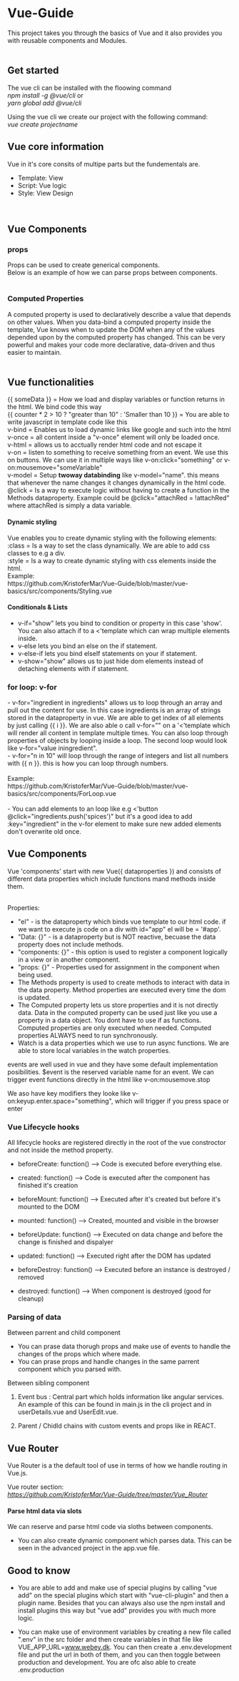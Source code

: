 <h1> Vue-Guide </h1>
This project takes you through the basics of Vue and it also provides you with reusable components and Modules. <br>

<br>
<h2>Get started</h2>
The vue cli can be installed with the floowing command <br>
<i>npm install -g @vue/cli</i>
or<br>
<i>yarn global add @vue/cli</i>

Using the vue cli we create our project with the following command: <br>
<i>vue create projectname</i> <br>

<h2>Vue core information</h2>

Vue in it's core consits of multipe parts but the fundementals are.

- Template: View
- Script: Vue logic
- Style: View Design

<br>
<h2>Vue Components</h2>
<h3>props</h3>
Props can be used to create generical components. <br>
Below is an example of how we can parse props between components. <br>

<br>
<h3>Computed Properties</h3>
A computed property is used to declaratively describe a value that depends on other values. When you data-bind a computed property inside the template, Vue knows when to update the DOM when any of the values depended upon by the computed property has changed. This can be very powerful and makes your code more declarative, data-driven and thus easier to maintain.<br>

<br>
<h2> Vue functionalities </h2>
{{ someData }} = How we load and display variables or function returns in the html. We bind code this way <br>
{{ counter * 2 > 10 ? "greater than 10" : 'Smaller than 10 }} = You are able to write javascript in template code like this <br>
v-bind = Enables us to load dynamic links like google and such into the html <br>
v-once = all content inside a "v-once" element will only be loaded once. <br>
v-html = allows us to acctually render html code and not escape it <br>
v-on = listen to something to receive something from an event. We use this on buttons. We can use it in multiple ways like v-on:click="something" or v-on:mousemove="someVariable" <br>
v-model = Setup <b>twoway databinding</b> like v-model="name". this means that whenever the name changes it changes dynamically in the html code. <br>
@click = Is a way to execute logic without having to create a function in the Methods dataproperty. Example could be @click="attachRed =  !attachRed" where attachRed is simply a data variable. <br> 
<h4>Dynamic styling</h4>
Vue enables you to create dynamic styling with the following elements: <br>
:class = Is a way to set the class dynamically. We are able to add css classes to e.g a div. <br>
:style = Is a way to create dynamic styling with css elements inside the html. <br>
Example: <br>
https://github.com/KristoferMar/Vue-Guide/blob/master/vue-basics/src/components/Styling.vue <br>

<h4>Conditionals & Lists</h4>

- v-if="show" lets you bind to condition or property in this case 'show'. You can also attach if to a <'template which can wrap multiple elements inside. <br>
- v-else lets you bind an else on the if statement. <br>
- v-else-if lets you bind elseIf statements on your if statement. <br>
- v-show="show" allows us to just hide dom elements instead of detaching elements with if statement. <br>
<h3>for loop: v-for</h3>
- v-for="ingredient in ingredients" allows us to loop through an array and pull out the content for use. In this case ingredients is an array of strings stored in the dataproperty in vue. We are able to get index of all elements by just calling {{ i }}. We are also able o call v-for="" on a '<'template which will render all content in template multiple times. You can also loop through properties of objects by looping inside a loop. The second loop would look like v-for="value iningredient". <br>
- v-for="n in 10" will loop through the range of integers and list all numbers with {{ n }}. this is how you can loop through numbers. <br><br>
  Example:<br>
  https://github.com/KristoferMar/Vue-Guide/blob/master/vue-basics/src/components/ForLoop.vue <br><br>
- You can add elements to an loop like e.g <'button @click="ingredients.push('spices')" but it's a good idea to add :key="ingredient" in the v-for element to make sure new added elements don't overwrite old once. <br>

<h2>Vue Components</h2>
Vue 'components' start with new Vue({ dataproperties }) and consists of different data properties which include functions mand methods inside them. <br> <br>

Properties:

- "el" - is the dataproperty which binds vue template to our html code. if we want to execute js code on a div with id="app" el will be = '#app'. <br>
- "Data: {}" - is a dataproperty but is NOT reactive, becuase the data property does not include methods. <br>
- "components: {}" - this option is used to register a component logically in a view or in another component. <br>
- "props: {}" - Properties used for assignment in the component when being used. <br>
- The Methods property is used to create methods to interact with data in the data property. Method properties are executed every time the dom is updated. <br>
- The Computed property lets us store properties and it is not directly data. Data in the computed property can be used just like you use a property in a data object. You dont have to use if as functions. Computed properties are only executed when needed. Computed properties ALWAYS need to run synchronously. <br>
- Watch is a data properties which we use to run async functions. We are able to store local variables in the watch properties. <br>

events are well used in vue and they have some default implementation posibilities. $event is the reserved variable name for an event. We can trigger event functions directly in the html like v-on:mousemove.stop <br>

We aso have key modifiers they looke like v-on:keyup.enter.space="something", which will trigger if you press space or enter <br>

<h3> Vue Lifecycle hooks </h3>
All lifecycle hooks are registered directly in the root of the vue constroctor and not inside the method property.

- beforeCreate: function() --> Code is executed before everything else. <br>

- created: function() --> Code is executed after the component has finished it's creation <br>

- beforeMount: function() --> Executed after it's created but before it's mounted to the DOM <br>

- mounted: function() --> Created, mounted and visible in the browser <br>

- beforeUpdate: function() --> Executed on data change and before the change is finished and dispalyer <br>

- updated: function() --> Executed right after the DOM has updated <br>

- beforeDestroy: function() --> Executed before an instance is destroyed / removed <br>

- destroyed: function() --> When component is destroyed (good for cleanup) <br>

<h3> Parsing of data </h3>

Between parrent and child component

- You can prase data thorugh props and make use of events to handle the changes of the props which where made.
- You can prase props and handle changes in the same parrent component which you parsed with.

Between sibling component

1. Event bus : Central part which holds information like angular services. An example of this can be found in main.js in the cli project and in userDetails.vue and UserEdit.vue.

2. Parent / Chidld chains with custom events and props like in REACT.

<h2>Vue Router</h2>
Vue Router is a the default tool of use in terms of how we handle routing in Vue.js. <br>

Vue router section:<br>
<i>https://github.com/KristoferMar/Vue-Guide/tree/master/Vue_Router</i>

<h4> Parse html data via slots </h4>
We can reserve and parse html code via sloths between components.

- You can also create dynamic component which parses data. This can be seen in the advanced project in the app.vue file.

<h2> Good to know </h2>

- You are able to add and make use of special plugins by calling "vue add" on the special plugins which start with "vue-cli-plugin" and then a plugin name. Besides that you can always also use the npm install and install plugins this way but "vue add" provides you with much more logic.

- You can make use of environment variables by creating a new file called ".env" in the src folder and then create variables in that file like VUE_APP_URL=www.webey.dk. You can then create a .env.development file and put the url in both of them, and you can then toggle between production and development. You are ofc also able to create .env.production
